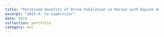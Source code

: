 ```yaml
---
title: "Perceived benefits of Brine Inhalation in Horses with Equine Asthma"
excerpt: "2023-4: Co-supervisor"
date: 2024
collection: portfolio
category: msc
---
```

 
